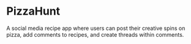 # PizzaHunt
A social media recipe app where users can post their creative spins on pizza, add comments to recipes, and create threads within comments.
